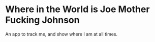 # Where in the World is Joe Mother Fucking Johnson

An app to track me, and show where I am at all times.